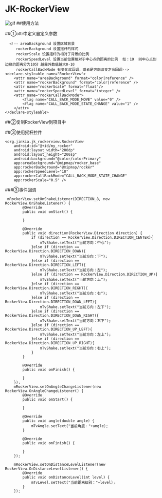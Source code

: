 
# JK-RockerView

![gif](https://github.com/jinkai1994/JK-RockerView/blob/master/rocker.gif)
##使用方法

##①attr中定义自定义参数

      <!-- areaBackground 设置区域背景
         rockerBackground 设置摇杆的样式
         rockerScale 设置摇杆的相对于背景的比例
         rockerSpeedLevel 设置当前位置相对于中心点的距离的比例  如：10  则中心点到边缘的距离分为10分 越靠外数值越大0-10
         rockerCallBackMode 有变化就回调，或者是方向改变才会回调-->
    <declare-styleable name="RockerView">
        <attr name="areaBackground" format="color|reference" />
        <attr name="rockerBackground" format="color|reference" />
        <attr name="rockerScale" format="float"/>
        <attr name="rockerSpeedLevel" format="integer" />
        <attr name="rockerCallBackMode">
            <flag name="CALL_BACK_MODE_MOVE" value="0" />
            <flag name="CALL_BACK_MODE_STATE_CHANGE" value="1" />
        </attr>
    </declare-styleable>
    
##②复制RockerView到项目中

##③使用摇杆控件

    <org.jinkia.jk_rockerview.RockerView
        android:id="@+id/my_rocker"
        android:layout_width="200dp"
        android:layout_height="200sp"
        android:background="@color/colorPrimary"
        app:areaBackground="@mipmap/rocker_base"
        app:rockerBackground="@mipmap/rocker"
        app:rockerSpeedLevel="10"
        app:rockerCallBackMode="CALL_BACK_MODE_STATE_CHANGE"
        app:rockerScale="0.5" />
        
###③事件回调
   
     mRockerView.setOnShakeListener(DIRECTION_8, new RockerView.OnShakeListener() {
            @Override
            public void onStart() {

            }

            @Override
            public void direction(RockerView.Direction direction) {
                if (direction == RockerView.Direction.DIRECTION_CENTER){
                    mTvShake.setText("当前方向：中心");
                }else if (direction == RockerView.Direction.DIRECTION_DOWN){
                    mTvShake.setText("当前方向：下");
                }else if (direction == RockerView.Direction.DIRECTION_LEFT){
                    mTvShake.setText("当前方向：左");
                }else if (direction == RockerView.Direction.DIRECTION_UP){
                    mTvShake.setText("当前方向：上");
                }else if (direction == RockerView.Direction.DIRECTION_RIGHT){
                    mTvShake.setText("当前方向：右");
                }else if (direction == RockerView.Direction.DIRECTION_DOWN_LEFT){
                    mTvShake.setText("当前方向：左下");
                }else if (direction == RockerView.Direction.DIRECTION_DOWN_RIGHT){
                    mTvShake.setText("当前方向：右下");
                }else if (direction == RockerView.Direction.DIRECTION_UP_LEFT){
                    mTvShake.setText("当前方向：左上");
                }else if (direction == RockerView.Direction.DIRECTION_UP_RIGHT){
                    mTvShake.setText("当前方向：右上");
                }
            }

            @Override
            public void onFinish() {

            }
        });
        mRockerView.setOnAngleChangeListener(new RockerView.OnAngleChangeListener() {
            @Override
            public void onStart() {

            }

            @Override
            public void angle(double angle) {
                mTvAngle.setText("当前角度："+angle);
            }

            @Override
            public void onFinish() {

            }
        });

        mRockerView.setOnDistanceLevelListener(new RockerView.OnDistanceLevelListener() {
            @Override
            public void onDistanceLevel(int level) {
                mTvLevel.setText("当前距离级别："+level);
            }
        });
​
